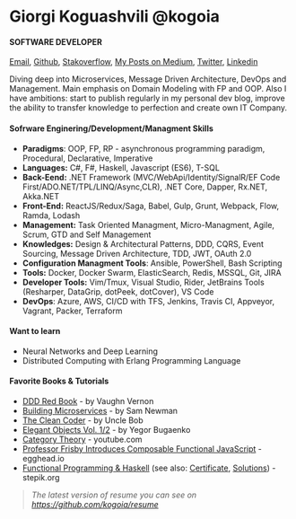 # Giorgi Koguashvili @kogoia

#### SOFTWARE DEVELOPER

[Email](mailto:kogo27@gmail.com), [Github](https://github.com/kogoia), [Stakoverflow](https://stackoverflow.com/users/5200896/kogoia), [My Posts on Medium](https://medium.com/@kogoia), [Twitter](https://twitter.com/kogo1a), [Linkedin](https://www.linkedin.com/in/giorgi-koguashvili)

Diving deep into Microservices, Message Driven Architecture, DevOps and Management. Main emphasis on Domain Modeling with FP and OOP. Also I have ambitions: start to publish regularly in my personal dev blog, improve the ability to transfer knowledge to perfection and create own IT Company.

#### Sofrware Enginering/Development/Managment Skills

 - **Paradigms**: OOP, FP, RP - asynchronous programming paradigm, Procedural, Declarative, Imperative
 - **Languages:** C#, F#, Haskell, Javascript (ES6), T-SQL
 - **Back-Eend:** .NET Framework (MVC/WebApi/Identity/SignalR/EF Code First/ADO.NET/TPL/LINQ/Async,CLR), .NET Core, Dapper, Rx.NET, Akka.NET
 - **Front-End:** ReactJS/Redux/Saga, Babel, Gulp, Grunt, Webpack, Flow, Ramda, Lodash
 - **Management:** Task Oriented Managment, Micro-Managment, Agile, Scrum, GTD and Self Management
 - **Knowledges:**  Design & Architectural Patterns, DDD, CQRS, Event Sourcing, Message Driven Architecture, TDD, JWT, OAuth 2.0
 - **Configuration Managment Tools**: Ansible, PowerShell, Bash Scripting
 - **Tools:** Docker, Docker Swarm, ElasticSearch, Redis, MSSQL, Git, JIRA
 - **Developer Tools:** Vim/Tmux, Visual Studio, Rider, JetBrains Tools (Resharper, DataGrip, dotPeek, dotCover), VS Code
 - **DevOps**: Azure, AWS, CI/CD with TFS, Jenkins, Travis CI, Appveyor, Vagrant, Packer, Terraform 

#### Want to learn

 - Neural Networks and Deep Learning
 - Distributed Computing with Erlang Programming Language 
 
#### Favorite Books & Tutorials

* [DDD Red Book](https://g.co/kgs/HcmgUd) - by Vaughn Vernon 
* [Building Microservices](https://g.co/kgs/EkbKx1) - by Sam Newman 
* [The Clean Coder](https://g.co/kgs/C8M5Fq) - by Uncle Bob
* [Elegant Objects Vol. 1/2](https://g.co/kgs/8oChQa) - by Yegor Bugaenko
* [Category Theory](https://www.youtube.com/watch?v=I8LbkfSSR58&list=PLbgaMIhjbmEnaH_LTkxLI7FMa2HsnawM_) - youtube.com
* [Professor Frisby Introduces Composable Functional JavaScript](https://egghead.io/courses/professor-frisby-introduces-composable-functional-javascript) - egghead.io
* [Functional Programming & Haskell](https://stepik.org/course/75/syllabus) (see also: [Certificate](https://stepik.org/certificate/6b271b1181c9aba4609fa53f15e0ebfcb6210087.pdf), [Solutions](https://github.com/kogoia/HaskellSamples)) - stepik.org 


> *The latest version of resume you can see on https://github.com/kogoia/resume*
